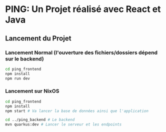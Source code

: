 # PING: Un Projet réalisé avec React et Java

## Lancement du Projet

### Lancement Normal (l'ouverture des fichiers/dossiers dépend sur le backend)

```bash
cd ping_frontend
npm install
npm run dev
```

### Lancement sur NixOS

```bash
cd ping_frontend
npm install
npm start # Va lancer la base de données ainsi que l'application

cd ../ping_backend # Le backend
mvn quarkus:dev # Lancer le serveur et les endpoints
```
